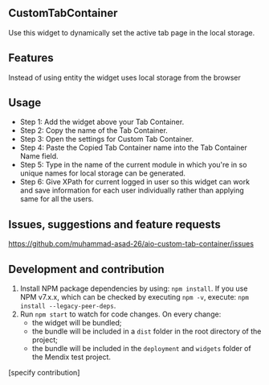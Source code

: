 ## CustomTabContainer

Use this widget to dynamically set the active tab page in the local storage.

## Features

Instead of using entity the widget uses local storage from the browser

## Usage

-   Step 1: Add the widget above your Tab Container.
-   Step 2: Copy the name of the Tab Container.
-   Step 3: Open the settings for Custom Tab Container.
-   Step 4: Paste the Copied Tab Container name into the Tab Container Name field.
-   Step 5: Type in the name of the current module in which you're in so unique names for local storage can be
    generated.
-   Step 6: Give XPath for current logged in user so this widget can work and save information for each user
    individually rather than applying same for all the users.

## Issues, suggestions and feature requests

https://github.com/muhammad-asad-26/aio-custom-tab-container/issues

## Development and contribution

1. Install NPM package dependencies by using: `npm install`. If you use NPM v7.x.x, which can be checked by executing
   `npm -v`, execute: `npm install --legacy-peer-deps`.
1. Run `npm start` to watch for code changes. On every change:
    - the widget will be bundled;
    - the bundle will be included in a `dist` folder in the root directory of the project;
    - the bundle will be included in the `deployment` and `widgets` folder of the Mendix test project.

[specify contribution]
